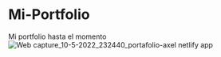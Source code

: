 # Mi-Portfolio
Mi portfolio hasta el momento
![Web capture_10-5-2022_232440_portafolio-axel netlify app](https://user-images.githubusercontent.com/72027859/167756391-f761b653-73f8-4ea7-9924-374840f655fe.jpeg)
